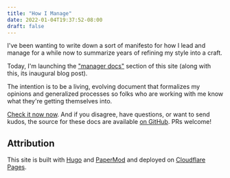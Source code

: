 ```yaml
---
title: "How I Manage"
date: 2022-01-04T19:37:52-08:00
draft: false
---
```


I've been wanting to write down a sort of manifesto for how I lead and manage for a while now to summarize years of refining my style into a craft.

Today, I'm launching the ["manager docs"](/manager-docs) section of this site (along with this, its inaugural blog post).

The intention is to be a living, evolving document that formalizes my opinions and generalized processes so folks who are working with me know what they're getting themselves into.

[Check it now now](/manager-docs). And if you disagree, have questions, or want to send kudos, the source for these docs are available [on GitHub](https://github.com/cjcodes/cjcodes.com). PRs welcome!

## Attribution

This site is built with [Hugo](https://gohugo.io/) and [PaperMod](https://git.io/hugopapermod) and deployed on [Cloudflare Pages](https://pages.cloudflare.com/).
